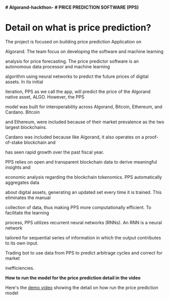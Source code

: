 **# Algorand-hackthon-**
**# PRICE PREDICTION SOFTWARE (PPS)**
# Detail on what is price prediction?
The project is  focused on building  price prediction Application on 

Algorand. The team focus on developing the software and machine learning 

analysis for price forecasting. The price predictor software is an autonomous data processor and machine learning 

algorithm using neural networks to predict the future prices of digital assets. In its initial 

iteration, PPS as we call the app, will predict the price of the Algorand native asset, ALGO. However, the PPS 

model was built for interoperability across Algorand, Bitcoin, Ethereum, and Cardano. Bitcoin 

and Ethereum, were included because of their market prevalence as the two largest blockchains.

Cardano was included because like Algorand, it also operates on a proof-of-stake blockchain and 

has seen rapid growth over the past fiscal year.

PPS relies on open and transparent blockchain data to derive meaningful insights and 

economic analysis regarding the blockchain tokenomics. PPS automatically aggregates data 

about digital assets, generating an updated set every time it is trained. This eliminates the manual 

collection of data, thus making PPS more computationally efficient. To facilitate the learning 

process,  PPS utilizes recurrent neural networks (RNNs). An RNN is a neural network 

tailored for sequential series of information in which the output contributes to its own input.

Trading bot to use data from PPS to predict arbitrage cycles and correct for market 

inefficiencies.





**How to run the model for the price prediction detail in the video**

Here's the [demo video](https://youtu.be/aJaC7ikSz2o) showing the detail on how run the price prediction model


